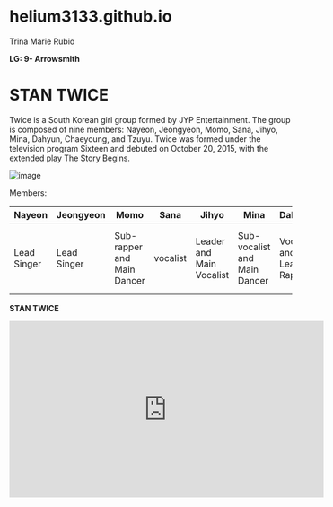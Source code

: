 # helium3133.github.io
Trina Marie Rubio

**LG: 9- Arrowsmith**
# **STAN TWICE**

Twice is a South Korean girl group formed by JYP Entertainment. The group is composed of nine members: Nayeon, Jeongyeon, Momo, Sana, Jihyo, Mina, Dahyun, Chaeyoung, and Tzuyu. Twice was formed under the television program Sixteen and debuted on October 20, 2015, with the extended play The Story Begins.

![image](https://user-images.githubusercontent.com/122426680/212238230-bee9663f-f8be-4279-8366-8cec53b930f4.png)

Members:

| Nayeon | Jeongyeon | Momo | Sana | Jihyo | Mina | Dahyun | Chaeyoung | Tzuyu |
|--------|-----------|------|------|-------|------|--------|-----------|-------| 
| Lead Singer | Lead Singer | Sub-rapper and Main Dancer | vocalist | Leader and Main Vocalist | Sub-vocalist and Main Dancer | Vocalist and Lead Rapper | Main Rapper | Lead Dancer, Sub-vocalist, and Visual |

**STAN TWICE**

<iframe width="560" height="315" src="https://www.youtube.com/embed/YdeeXDO--cs" title="YouTube video player" frameborder="0" allow="accelerometer; autoplay; clipboard-write; encrypted-media; gyroscope; picture-in-picture; web-share" allowfullscreen></iframe>
